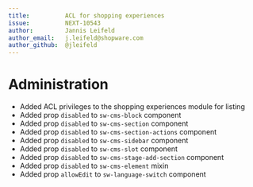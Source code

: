 ```yaml
---
title:          ACL for shopping experiences
issue:          NEXT-10543
author:         Jannis Leifeld
author_email:   j.leifeld@shopware.com
author_github:  @jleifeld
---
```

# Administration
* Added ACL privileges to the shopping experiences module for listing
* Added prop `disabled` to `sw-cms-block` component
* Added prop `disabled` to `sw-cms-section` component
* Added prop `disabled` to `sw-cms-section-actions` component
* Added prop `disabled` to `sw-cms-sidebar` component
* Added prop `disabled` to `sw-cms-slot` component
* Added prop `disabled` to `sw-cms-stage-add-section` component
* Added prop `disabled` to `sw-cms-element` mixin
* Added prop `allowEdit` to `sw-language-switch` component
